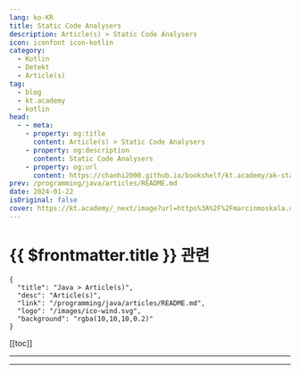 ```yaml
---
lang: ko-KR
title: Static Code Analysers
description: Article(s) > Static Code Analysers
icon: iconfont icon-kotlin
category: 
  - Kotlin
  - Detekt
  - Article(s)
tag: 
  - blog
  - kt.academy
  - kotlin
head:
  - - meta:
    - property: og:title
      content: Article(s) > Static Code Analysers
    - property: og:description
      content: Static Code Analysers
    - property: og:url
      content: https://chanhi2000.github.io/bookshelf/kt.academy/ak-static-analysis.html
prev: /programming/java/articles/README.md
date: 2024-01-22
isOriginal: false
cover: https://kt.academy/_next/image?url=https%3A%2F%2Fmarcinmoskala.com%2Fadvanced-kotlin-book%2Fpromotion%2F13_static_analysis.jpg&w=1080&q=75
---
```


# {{ $frontmatter.title }} 관련

```component VPCard
{
  "title": "Java > Article(s)",
  "desc": "Article(s)",
  "link": "/programming/java/articles/README.md",
  "logo": "/images/ico-wind.svg",
  "background": "rgba(10,10,10,0.2)"
}
```

[[toc]]

---

<SiteInfo
  name="Static Code Analysers"
  desc="All you need to know about Static Code Analysers and Detekt."
  url="https://kt.academy/article/ak-static-analysis"
  logo="https://kt.academy/logo.png"
  preview="https://kt.academy/_next/image?url=https%3A%2F%2Fmarcinmoskala.com%2Fadvanced-kotlin-book%2Fpromotion%2F13_static_analysis.jpg&w=1080&q=75"/>

<!-- TODO: 작성 -->

---

<TagLinks />